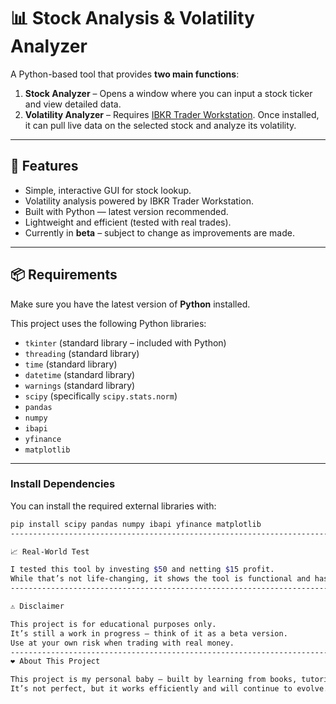 # 📊 Stock Analysis & Volatility Analyzer

A Python-based tool that provides **two main functions**:

1. **Stock Analyzer** – Opens a window where you can input a stock ticker and view detailed data.  
2. **Volatility Analyzer** – Requires [IBKR Trader Workstation](https://www.interactivebrokers.com/en/trading/ib-api.php). Once installed, it can pull live data on the selected stock and analyze its volatility.  

---

## 🚀 Features
- Simple, interactive GUI for stock lookup.
- Volatility analysis powered by IBKR Trader Workstation.
- Built with Python — latest version recommended.
- Lightweight and efficient (tested with real trades).
- Currently in **beta** – subject to change as improvements are made.

---

## 📦 Requirements

Make sure you have the latest version of **Python** installed.  

This project uses the following Python libraries:

- `tkinter` (standard library – included with Python)
- `threading` (standard library)
- `time` (standard library)
- `datetime` (standard library)
- `warnings` (standard library)
- `scipy` (specifically `scipy.stats.norm`)
- `pandas`
- `numpy`
- `ibapi`
- `yfinance`
- `matplotlib`

---

### Install Dependencies
You can install the required external libraries with:

```bash
pip install scipy pandas numpy ibapi yfinance matplotlib
---------------------------------------------------------------------------------------------------------

📈 Real-World Test

I tested this tool by investing $50 and netting $15 profit.
While that’s not life-changing, it shows the tool is functional and has real-world application potential.
---------------------------------------------------------------------------------------------------------

⚠️ Disclaimer

This project is for educational purposes only.
It’s still a work in progress — think of it as a beta version.
Use at your own risk when trading with real money.
----------------------------------------------------------------------------------------------------------
❤️ About This Project

This project is my personal baby — built by learning from books, tutorials, and hands-on trial and error.
It’s not perfect, but it works efficiently and will continue to evolve.


